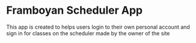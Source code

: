 # Framboyan Scheduler App 
This app is created to helps users login to their own personal account and sign in for classes on the scheduler made by the owner of the site

